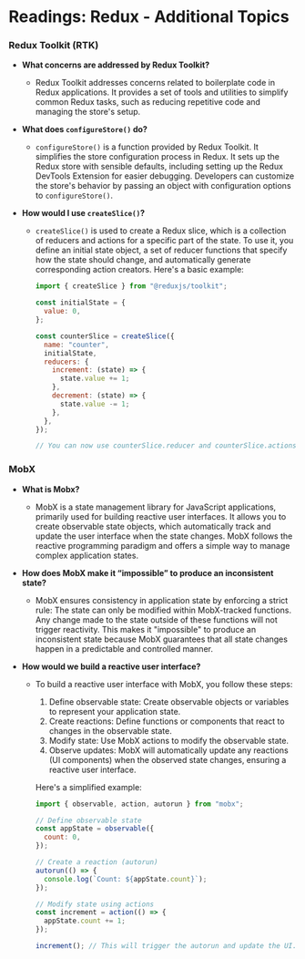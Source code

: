 # Readings: Redux - Additional Topics

### Redux Toolkit (RTK)

- **What concerns are addressed by Redux Toolkit?**

  - Redux Toolkit addresses concerns related to boilerplate code in Redux applications. It provides a set of tools and utilities to simplify common Redux tasks, such as reducing repetitive code and managing the store's setup.

- **What does `configureStore()` do?**

  - `configureStore()` is a function provided by Redux Toolkit. It simplifies the store configuration process in Redux. It sets up the Redux store with sensible defaults, including setting up the Redux DevTools Extension for easier debugging. Developers can customize the store's behavior by passing an object with configuration options to `configureStore()`.

- **How would I use `createSlice()`?**

  - `createSlice()` is used to create a Redux slice, which is a collection of reducers and actions for a specific part of the state. To use it, you define an initial state object, a set of reducer functions that specify how the state should change, and automatically generate corresponding action creators. Here's a basic example:

    ```javascript
    import { createSlice } from "@reduxjs/toolkit";

    const initialState = {
      value: 0,
    };

    const counterSlice = createSlice({
      name: "counter",
      initialState,
      reducers: {
        increment: (state) => {
          state.value += 1;
        },
        decrement: (state) => {
          state.value -= 1;
        },
      },
    });

    // You can now use counterSlice.reducer and counterSlice.actions in your Redux setup.
    ```

### MobX

- **What is Mobx?**

  - MobX is a state management library for JavaScript applications, primarily used for building reactive user interfaces. It allows you to create observable state objects, which automatically track and update the user interface when the state changes. MobX follows the reactive programming paradigm and offers a simple way to manage complex application states.

- **How does MobX make it “impossible” to produce an inconsistent state?**

  - MobX ensures consistency in application state by enforcing a strict rule: The state can only be modified within MobX-tracked functions. Any change made to the state outside of these functions will not trigger reactivity. This makes it "impossible" to produce an inconsistent state because MobX guarantees that all state changes happen in a predictable and controlled manner.

- **How would we build a reactive user interface?**

  - To build a reactive user interface with MobX, you follow these steps:

    1. Define observable state: Create observable objects or variables to represent your application state.
    2. Create reactions: Define functions or components that react to changes in the observable state.
    3. Modify state: Use MobX actions to modify the observable state.
    4. Observe updates: MobX will automatically update any reactions (UI components) when the observed state changes, ensuring a reactive user interface.

    Here's a simplified example:

    ```javascript
    import { observable, action, autorun } from "mobx";

    // Define observable state
    const appState = observable({
      count: 0,
    });

    // Create a reaction (autorun)
    autorun(() => {
      console.log(`Count: ${appState.count}`);
    });

    // Modify state using actions
    const increment = action(() => {
      appState.count += 1;
    });

    increment(); // This will trigger the autorun and update the UI.
    ```
